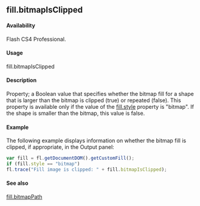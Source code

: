 ## fill.bitmapIsClipped

#### Availability

Flash CS4 Professional.

#### Usage

fill.bitmapIsClipped

#### Description

Property; a Boolean value that specifies whether the bitmap fill for a shape that is larger than the bitmap is clipped (true) or repeated (false). This property is available only if the value of the [fill.style](../Fill_object/fill9.md) property is "bitmap". If the shape is smaller than the bitmap, this value is false.

#### Example

The following example displays information on whether the bitmap fill is clipped, if appropriate, in the Output panel:

```javascript
var fill = fl.getDocumentDOM().getCustomFill();
if (fill.style == "bitmap")
fl.trace("Fill image is clipped: " + fill.bitmapIsClipped);
```
#### See also

[fill.bitmapPath](../Fill_object/fill1.md)

<span id="fill.bitmapPath" class="anchor"></span>
